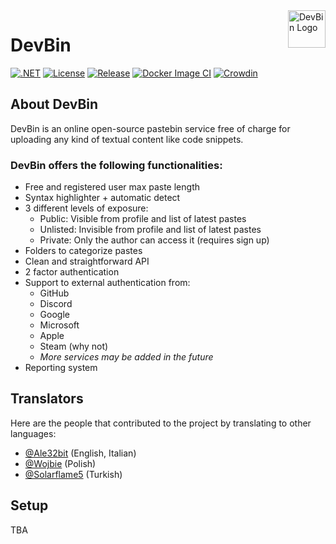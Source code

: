 <a href="https://devbin.dev">
    <img src="https://devbin.dev/appicon.png" alt="DevBin Logo" title="DevBin" align="right" height="60" />
</a>

# DevBin

[![.NET](https://github.com/Ale32bit/DevBin/actions/workflows/dotnet.yml/badge.svg)](https://github.com/Ale32bit/DevBin/actions/workflows/dotnet.yml)
[![License](https://img.shields.io/github/license/Ale32bit/DevBin)](https://github.com/Ale32bit/DevBin/blob/v3/LICENSE)
[![Release](https://img.shields.io/github/v/release/Ale32bit/DevBin)](https://github.com/Ale32bit/DevBin/releases/latest)
[![Docker Image CI](https://github.com/Ale32bit/DevBin/actions/workflows/docker-image.yml/badge.svg)](https://github.com/Ale32bit/DevBin/actions/workflows/docker-image.yml)
[![Crowdin](https://badges.crowdin.net/devbin/localized.svg)](https://i18n.devbin.dev/project/devbin)

## About DevBin

DevBin is an online open-source pastebin service free of charge for uploading any kind of textual content like code snippets.

### DevBin offers the following functionalities:

- Free and registered user max paste length
- Syntax highlighter + automatic detect
- 3 different levels of exposure:
  - Public: Visible from profile and list of latest pastes
  - Unlisted: Invisible from profile and list of latest pastes
  - Private: Only the author can access it (requires sign up)
- Folders to categorize pastes
- Clean and straightforward API
- 2 factor authentication
- Support to external authentication from:
  - GitHub
  - Discord
  - Google
  - Microsoft
  - Apple
  - Steam (why not)
  - *More services may be added in the future*
- Reporting system

## Translators

Here are the people that contributed to the project by translating to other languages:

- [@Ale32bit](https://github.com/Ale32bit) (English, Italian)
- [@Wojbie](https://github.com/Wojbie) (Polish)
- [@Solarflame5](https://github.com/Solarflame5) (Turkish)

## Setup

TBA

